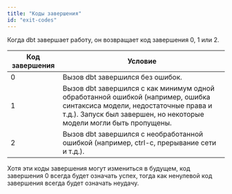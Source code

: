 ```yaml
---
title: "Коды завершения"
id: "exit-codes"
---
```


Когда dbt завершает работу, он возвращает код завершения 0, 1 или 2.

| Код завершения | Условие |
| -------------- | ------- |
| 0 | Вызов dbt завершился без ошибок. |
| 1 | Вызов dbt завершился с как минимум одной обработанной ошибкой (например, ошибка синтаксиса модели, недостаточные права и т.д.). Запуск был завершен, но некоторые модели могли быть пропущены. |
| 2 | Вызов dbt завершился с необработанной ошибкой (например, ctrl-c, прерывание сети и т.д.). |

Хотя эти коды завершения могут измениться в будущем, код завершения 0 всегда будет означать успех, тогда как ненулевой код завершения всегда будет означать неудачу.